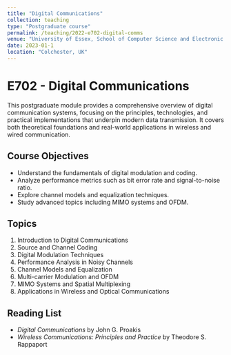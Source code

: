 ```yaml
---
title: "Digital Communications"
collection: teaching
type: "Postgraduate course"
permalink: /teaching/2022-e702-digital-comms
venue: "University of Essex, School of Computer Science and Electronic Engineering"
date: 2023-01-1
location: "Colchester, UK"
---
```


# E702 - Digital Communications

This postgraduate module provides a comprehensive overview of digital communication systems, focusing on the principles, technologies, and practical implementations that underpin modern data transmission. It covers both theoretical foundations and real-world applications in wireless and wired communication.

## Course Objectives

- Understand the fundamentals of digital modulation and coding.
- Analyze performance metrics such as bit error rate and signal-to-noise ratio.
- Explore channel models and equalization techniques.
- Study advanced topics including MIMO systems and OFDM.

## Topics

1. Introduction to Digital Communications  
2. Source and Channel Coding  
3. Digital Modulation Techniques  
4. Performance Analysis in Noisy Channels  
5. Channel Models and Equalization  
6. Multi-carrier Modulation and OFDM  
7. MIMO Systems and Spatial Multiplexing  
8. Applications in Wireless and Optical Communications  

## Reading List

- *Digital Communications* by John G. Proakis  
- *Wireless Communications: Principles and Practice* by Theodore S. Rappaport  
